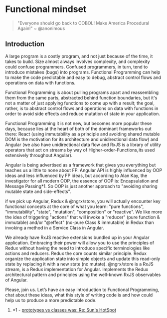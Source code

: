 # Functional mindset

> "Everyone should go back to COBOL! Make America Procedural Again!"
~ @anonimous

## Introduction
<p>
A large program is a costly program, and not just because of the time, it takes to build. Size almost always involves complexity, and complexity could confuse programmers. Confused programmers, in turn, tend to introduce mistakes (bugs) into programs. Functional Programming can help to make the code predictable and easy to debug, abstract control flows and operations on data with functions.

Functional Programming is about pulling programs apart and reassembling them from the same parts, abstracted behind function boundaries, but it's not a matter of just applying functions to come up with a result; the goal, rather, is to abstract control flows and operations on data with functions in order to avoid side effects and reduce mutation of state in your application.

Functional Programming it is not new, but becomes more popular these days, because lies at the heart of both of the dominant frameworks out there: React (using immutability as a principle and avoiding shared mutable DOM is 
the motivation for its architecture and unidirectional data flow) and Angular (we also have unidirectional data flow and RxJS is a library of utility operators that act on streams by way of Higher-order-Functions, its used extensively throughout Angular). 

Angular is being advertised as a framework that gives you everything but teaches us a little to none about FP. Angular API is highly influenced by OOP ideas and less influenced by FP ideas, but according to Alan Kay, the investigator for all modern OOP, the essence of OOP is: Encapsulation and Message Passing*1. So OOP is just another approach to "avoiding sharing mutable state and side-effects".

if we pick up Angular, Redux & @ngrx/store, you will actually encounter key functional concepts at the core of what you learn: "pure functions", "immutability", "state", "mutation", "composition" or "reactive". We like more the idea of triggering "actions" that will invoke a "reducer" (pure function & immutable) and/or "@effect" (no-pure Class & immutable) in Redux than invoking a method in a Service Class in Angular.

We already have RxJS reactive extensions bundled up in your Angular application. Embracing their power will allow you to use the principles of Redux without having the need to introduce specific terminologies like actions and reducers.
Redux the core counts similar principle. Redux organize the application state into simple objects and update this read-only state by replacing it with a new state (no mutate). @ngrx/store is a RxJS stream, is a Redux implementation for Angular. Implements the Redux architectural pattern and principles using the well-known RxJS observables of Angular.

Please, join us. Let’s have an easy introduction to Functional Programming, chat about these ideas, what this style of writing code is and how could help us to produce a more predictable code.
</p>

1. *1 - <a href="http://lists.squeakfoundation.org/pipermail/squeak-dev/1998-October/017019.html">prototypes vs classes was: Re: Sun's HotSpot</a>
  
